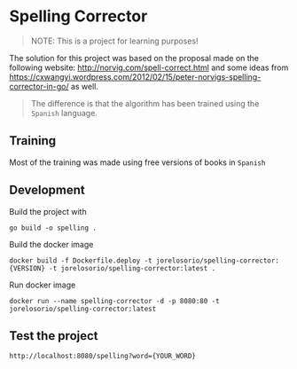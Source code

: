 # Spelling Corrector
 
> NOTE: This is a project for learning purposes!

The solution for this project was based on the proposal made on the following website: http://norvig.com/spell-correct.html and some ideas from https://cxwangyi.wordpress.com/2012/02/15/peter-norvigs-spelling-corrector-in-go/ as well.

> The difference is that the algorithm has been trained using the `Spanish` language.

## Training

Most of the training was made using free versions of books in `Spanish`

## Development

Build the project with

    go build -o spelling .

Build the docker image

    docker build -f Dockerfile.deploy -t jorelosorio/spelling-corrector:{VERSION} -t jorelosorio/spelling-corrector:latest .

Run docker image

    docker run --name spelling-corrector -d -p 8080:80 -t jorelosorio/spelling-corrector:latest

## Test the project

    http://localhost:8080/spelling?word={YOUR_WORD}
